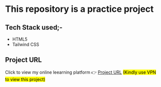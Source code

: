 # This repository is a practice project
## Tech Stack used;-
- HTML5
- Tailwind CSS

## Project URL
Click to view my online leearning platform 👉 [Project URL](https://online-course-platform-landing-page.netlify.app/)
<mark> (Kindly use VPN to view this project)</mark>
